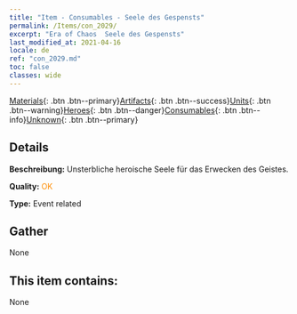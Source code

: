 ```yaml
---
title: "Item - Consumables - Seele des Gespensts"
permalink: /Items/con_2029/
excerpt: "Era of Chaos  Seele des Gespensts"
last_modified_at: 2021-04-16
locale: de
ref: "con_2029.md"
toc: false
classes: wide
---
```

 [Materials](/de/Items/){: .btn .btn--primary}[Artifacts](/de/Items/Artifacts/){: .btn .btn--success}[Units](/de/Items/Units/){: .btn .btn--warning}[Heroes](/de/Items/Heroes/){: .btn .btn--danger}[Consumables](/de/Items/Consumables/){: .btn .btn--info}[Unknown](/de/Items/Unknown/){: .btn .btn--primary}

## Details
 **Beschreibung:** Unsterbliche heroische Seele für das Erwecken des Geistes.

 **Quality:** <span style="color: #FF8C00">OK</span>

 **Type:** Event related

## Gather

  None

## This item contains:

  None

